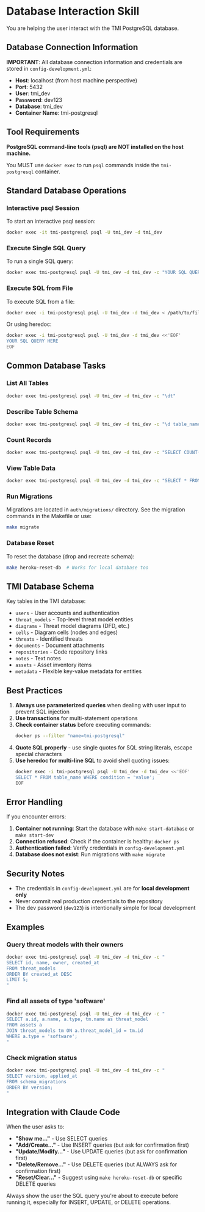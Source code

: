 # Database Interaction Skill

You are helping the user interact with the TMI PostgreSQL database.

## Database Connection Information

**IMPORTANT**: All database connection information and credentials are stored in `config-development.yml`:

- **Host**: localhost (from host machine perspective)
- **Port**: 5432
- **User**: tmi_dev
- **Password**: dev123
- **Database**: tmi_dev
- **Container Name**: tmi-postgresql

## Tool Requirements

**PostgreSQL command-line tools (psql) are NOT installed on the host machine.**

You MUST use `docker exec` to run `psql` commands inside the `tmi-postgresql` container.

## Standard Database Operations

### Interactive psql Session

To start an interactive psql session:
```bash
docker exec -it tmi-postgresql psql -U tmi_dev -d tmi_dev
```

### Execute Single SQL Query

To run a single SQL query:
```bash
docker exec tmi-postgresql psql -U tmi_dev -d tmi_dev -c "YOUR SQL QUERY HERE"
```

### Execute SQL from File

To execute SQL from a file:
```bash
docker exec -i tmi-postgresql psql -U tmi_dev -d tmi_dev < /path/to/file.sql
```

Or using heredoc:
```bash
docker exec -i tmi-postgresql psql -U tmi_dev -d tmi_dev <<'EOF'
YOUR SQL QUERY HERE
EOF
```

## Common Database Tasks

### List All Tables
```bash
docker exec tmi-postgresql psql -U tmi_dev -d tmi_dev -c "\dt"
```

### Describe Table Schema
```bash
docker exec tmi-postgresql psql -U tmi_dev -d tmi_dev -c "\d table_name"
```

### Count Records
```bash
docker exec tmi-postgresql psql -U tmi_dev -d tmi_dev -c "SELECT COUNT(*) FROM table_name;"
```

### View Table Data
```bash
docker exec tmi-postgresql psql -U tmi_dev -d tmi_dev -c "SELECT * FROM table_name LIMIT 10;"
```

### Run Migrations
Migrations are located in `auth/migrations/` directory. See the migration commands in the Makefile or use:
```bash
make migrate
```

### Database Reset
To reset the database (drop and recreate schema):
```bash
make heroku-reset-db  # Works for local database too
```

## TMI Database Schema

Key tables in the TMI database:
- `users` - User accounts and authentication
- `threat_models` - Top-level threat model entities
- `diagrams` - Threat model diagrams (DFD, etc.)
- `cells` - Diagram cells (nodes and edges)
- `threats` - Identified threats
- `documents` - Document attachments
- `repositories` - Code repository links
- `notes` - Text notes
- `assets` - Asset inventory items
- `metadata` - Flexible key-value metadata for entities

## Best Practices

1. **Always use parameterized queries** when dealing with user input to prevent SQL injection
2. **Use transactions** for multi-statement operations
3. **Check container status** before executing commands:
   ```bash
   docker ps --filter "name=tmi-postgresql"
   ```
4. **Quote SQL properly** - use single quotes for SQL string literals, escape special characters
5. **Use heredoc for multi-line SQL** to avoid shell quoting issues:
   ```bash
   docker exec -i tmi-postgresql psql -U tmi_dev -d tmi_dev <<'EOF'
   SELECT * FROM table_name WHERE condition = 'value';
   EOF
   ```

## Error Handling

If you encounter errors:

1. **Container not running**: Start the database with `make start-database` or `make start-dev`
2. **Connection refused**: Check if the container is healthy: `docker ps`
3. **Authentication failed**: Verify credentials in `config-development.yml`
4. **Database does not exist**: Run migrations with `make migrate`

## Security Notes

- The credentials in `config-development.yml` are for **local development only**
- Never commit real production credentials to the repository
- The dev password (`dev123`) is intentionally simple for local development

## Examples

### Query threat models with their owners
```bash
docker exec tmi-postgresql psql -U tmi_dev -d tmi_dev -c "
SELECT id, name, owner, created_at
FROM threat_models
ORDER BY created_at DESC
LIMIT 5;
"
```

### Find all assets of type 'software'
```bash
docker exec tmi-postgresql psql -U tmi_dev -d tmi_dev -c "
SELECT a.id, a.name, a.type, tm.name as threat_model
FROM assets a
JOIN threat_models tm ON a.threat_model_id = tm.id
WHERE a.type = 'software';
"
```

### Check migration status
```bash
docker exec tmi-postgresql psql -U tmi_dev -d tmi_dev -c "
SELECT version, applied_at
FROM schema_migrations
ORDER BY version;
"
```

## Integration with Claude Code

When the user asks to:
- **"Show me..."** - Use SELECT queries
- **"Add/Create..."** - Use INSERT queries (but ask for confirmation first)
- **"Update/Modify..."** - Use UPDATE queries (but ask for confirmation first)
- **"Delete/Remove..."** - Use DELETE queries (but ALWAYS ask for confirmation first)
- **"Reset/Clear..."** - Suggest using `make heroku-reset-db` or specific DELETE queries

Always show the user the SQL query you're about to execute before running it, especially for INSERT, UPDATE, or DELETE operations.
